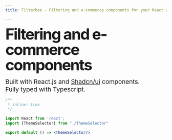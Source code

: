 ```yaml
---
title: Filterbee - Filtering and e-commerce components for your React website

---
```


<div style="font-size: 3rem; letter-spacing: -.05em; font-weight: bold; margin-top:px; line-height: 1;">
Filtering and e-commerce components
</div>

<div style="color: hsl(var(--muted-foreground)); margin-top:16px; font-size: 1.2rem;">
Built with React.js and <a href="https://github.com/Shadcn/ui" target="_blank">Shadcn/ui</a> components.
<br>
Fully typed with Typescript.
</div>


```jsx
/**
 * inline: true
 */

import React from 'react';
import {ThemeSelector} from "./ThemeSelector"

export default () => <ThemeSelector/>
```
<code src="./index-example.tsx"></code>
